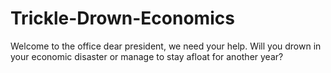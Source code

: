 # Trickle-Drown-Economics
Welcome to the office dear president, we need your help. Will you drown in your economic disaster or manage to stay afloat for another year?
